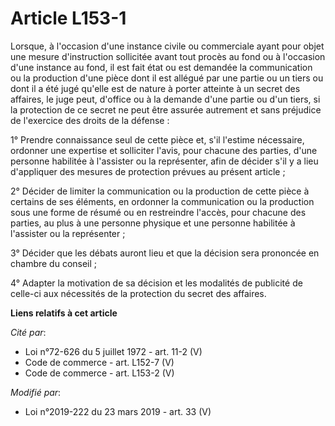 # Article L153-1

Lorsque, à l'occasion d'une instance civile ou commerciale ayant pour objet une mesure d'instruction sollicitée avant tout
procès au fond ou à l'occasion d'une instance au fond, il est fait état ou est demandée la communication ou la production
d'une pièce dont il est allégué par une partie ou un tiers ou dont il a été jugé qu'elle est de nature à porter atteinte à un
secret des affaires, le juge peut, d'office ou à la demande d'une partie ou d'un tiers, si la protection de ce secret ne peut
être assurée autrement et sans préjudice de l'exercice des droits de la défense :

1° Prendre connaissance seul de cette pièce et, s'il l'estime nécessaire, ordonner une expertise et solliciter l'avis, pour
chacune des parties, d'une personne habilitée à l'assister ou la représenter, afin de décider s'il y a lieu d'appliquer des
mesures de protection prévues au présent article ;

2° Décider de limiter la communication ou la production de cette pièce à certains de ses éléments, en ordonner la
communication ou la production sous une forme de résumé ou en restreindre l'accès, pour chacune des parties, au plus à une
personne physique et une personne habilitée à l'assister ou la représenter ;

3° Décider que les débats auront lieu et que la décision sera prononcée en chambre du conseil ;

4° Adapter la motivation de sa décision et les modalités de publicité de celle-ci aux nécessités de la protection du secret
des affaires.

**Liens relatifs à cet article**

_Cité par_:

  - Loi n°72-626 du 5 juillet 1972 - art. 11-2 (V)
  - Code de commerce - art. L152-7 (V)
  - Code de commerce - art. L153-2 (V)

_Modifié par_:

  - Loi n°2019-222 du 23 mars 2019 - art. 33 (V)

